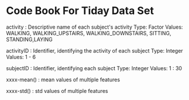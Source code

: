 Code Book For Tiday Data Set
============================

activity : Descriptive name of each subject's activity
		   Type: Factor
		   Values: WALKING, WALKING_UPSTAIRS, WALKING_DOWNSTAIRS, SITTING, STANDING,LAYING

activityID : Identifier, identifying the activity of each subject
			 Type: 	Integer
			 Values: 1 - 6
            
subjectID : Identifier, identifying each subject
			Type: 	Integer
			Values:	1 : 30
            

xxxx-mean() : mean values of multiple features

xxxx-std() : std values of multiple features